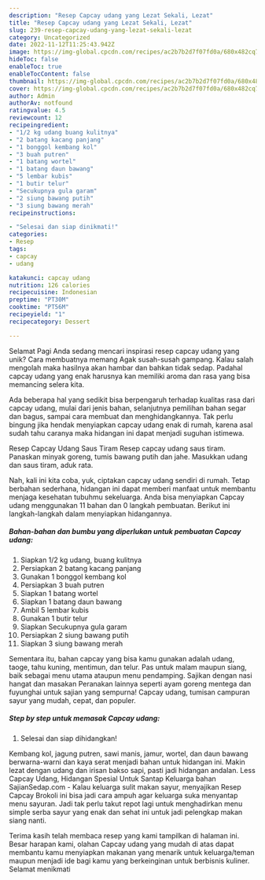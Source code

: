 ```yaml
---
description: "Resep Capcay udang yang Lezat Sekali, Lezat"
title: "Resep Capcay udang yang Lezat Sekali, Lezat"
slug: 239-resep-capcay-udang-yang-lezat-sekali-lezat
category: Uncategorized
date: 2022-11-12T11:25:43.942Z
image: https://img-global.cpcdn.com/recipes/ac2b7b2d7f07fd0a/680x482cq70/capcay-udang-foto-resep-utama.jpg
hideToc: false
enableToc: true
enableTocContent: false
thumbnail: https://img-global.cpcdn.com/recipes/ac2b7b2d7f07fd0a/680x482cq70/capcay-udang-foto-resep-utama.jpg
cover: https://img-global.cpcdn.com/recipes/ac2b7b2d7f07fd0a/680x482cq70/capcay-udang-foto-resep-utama.jpg
author: Admin
authorAv: notfound
ratingvalue: 4.5
reviewcount: 12
recipeingredient:
- "1/2 kg udang buang kulitnya"
- "2 batang kacang panjang"
- "1 bonggol kembang kol"
- "3 buah putren"
- "1 batang wortel"
- "1 batang daun bawang"
- "5 lembar kubis"
- "1 butir telur"
- "Secukupnya gula garam"
- "2 siung bawang putih"
- "3 siung bawang merah"
recipeinstructions:

- "Selesai dan siap dinikmati!"
categories:
- Resep
tags:
- capcay
- udang

katakunci: capcay udang 
nutrition: 126 calories
recipecuisine: Indonesian
preptime: "PT30M"
cooktime: "PT56M"
recipeyield: "1"
recipecategory: Dessert

---
```



Selamat Pagi Anda sedang mencari inspirasi resep capcay udang yang unik? Cara membuatnya memang Agak susah-susah gampang. Kalau salah mengolah maka hasilnya akan hambar dan bahkan tidak sedap. Padahal capcay udang yang enak harusnya kan memiliki aroma dan rasa yang bisa memancing selera kita.


Ada beberapa hal yang sedikit bisa berpengaruh terhadap kualitas rasa dari capcay udang, mulai dari jenis bahan, selanjutnya pemilihan bahan segar dan bagus, sampai cara membuat dan menghidangkannya. Tak perlu bingung jika hendak menyiapkan capcay udang enak di rumah, karena asal sudah tahu caranya maka hidangan ini dapat menjadi suguhan istimewa.

Resep Capcay Udang Saus Tiram Resep capcay udang saus tiram. Panaskan minyak goreng, tumis bawang putih dan jahe. Masukkan udang dan saus tiram, aduk rata.


Nah, kali ini kita coba, yuk, ciptakan capcay udang sendiri di rumah. Tetap berbahan sederhana, hidangan ini dapat memberi manfaat untuk membantu menjaga kesehatan tubuhmu sekeluarga. Anda bisa menyiapkan Capcay udang menggunakan 11 bahan dan 0 langkah pembuatan. Berikut ini langkah-langkah dalam menyiapkan hidangannya.

<!--inarticleads1-->

##### Bahan-bahan dan bumbu yang diperlukan untuk pembuatan Capcay udang:

1. Siapkan 1/2 kg udang, buang kulitnya
1. Persiapkan 2 batang kacang panjang
1. Gunakan 1 bonggol kembang kol
1. Persiapkan 3 buah putren
1. Siapkan 1 batang wortel
1. Siapkan 1 batang daun bawang
1. Ambil 5 lembar kubis
1. Gunakan 1 butir telur
1. Siapkan Secukupnya gula garam
1. Persiapkan 2 siung bawang putih
1. Siapkan 3 siung bawang merah


Sementara itu, bahan capcay yang bisa kamu gunakan adalah udang, taoge, tahu kuning, mentimun, dan telur. Pas untuk malam maupun siang, baik sebagai menu utama ataupun menu pendamping. Sajikan dengan nasi hangat dan masakan Peranakan lainnya seperti ayam goreng mentega dan fuyunghai untuk sajian yang sempurna! Capcay udang, tumisan campuran sayur yang mudah, cepat, dan populer. 

<!--inarticleads2-->

##### Step by step untuk memasak Capcay udang:


1. Selesai dan siap dihidangkan!

Kembang kol, jagung putren, sawi manis, jamur, wortel, dan daun bawang berwarna-warni dan kaya serat menjadi bahan untuk hidangan ini. Makin lezat dengan udang dan irisan bakso sapi, pasti jadi hidangan andalan. Less Capcay Udang, Hidangan Spesial Untuk Santap Keluarga bahan SajianSedap.com - Kalau keluarga sulit makan sayur, menyajikan Resep Capcay Brokoli ini bisa jadi cara ampuh agar keluarga suka menyantap menu sayuran. Jadi tak perlu takut repot lagi untuk menghadirkan menu simple serba sayur yang enak dan sehat ini untuk jadi pelengkap makan siang nanti. 

Terima kasih telah membaca resep yang kami tampilkan di halaman ini. Besar harapan kami, olahan Capcay udang yang mudah di atas dapat membantu kamu menyiapkan makanan yang menarik untuk keluarga/teman maupun menjadi ide bagi kamu yang berkeinginan untuk berbisnis kuliner. Selamat menikmati
